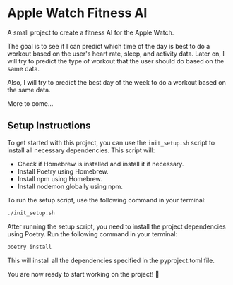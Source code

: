 # Apple Watch Fitness AI
A small project to create a fitness AI for the Apple Watch.

The goal is to see if I can predict which time of the day is best to do a workout based on the user's heart rate, sleep, and activity data. Later on, I will try to predict the type of workout that the user should do based on the same data.

Also, I will try to predict the best day of the week to do a workout based on the same data.

More to come...

## Setup Instructions

To get started with this project, you can use the `init_setup.sh` script to install all necessary dependencies. This script will:

- Check if Homebrew is installed and install it if necessary.
- Install Poetry using Homebrew.
- Install npm using Homebrew.
- Install nodemon globally using npm.

To run the setup script, use the following command in your terminal:

```sh
./init_setup.sh
```

After running the setup script, you need to install the project dependencies using Poetry. Run the following command in your terminal:

```sh
poetry install
```

This will install all the dependencies specified in the pyproject.toml file.

You are now ready to start working on the project! 🚀